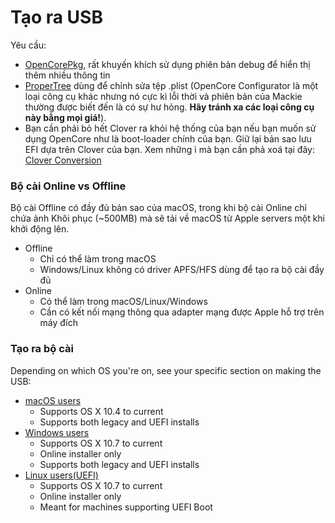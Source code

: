 # Tạo ra USB

Yêu cầu:

- [OpenCorePkg](https://github.com/acidanthera/OpenCorePkg/releases), rất khuyến
  khích sử dụng phiên bản debug để hiển thị thêm nhiều thông tin
- [ProperTree](https://github.com/corpnewt/ProperTree) dùng để chỉnh sửa tệp
  .plist (OpenCore Configurator là một loại công cụ khác nhưng nó cực kì lỗi
  thời và phiên bản của Mackie thường được biết đến là có sự hư hỏng. **Hãy
  tránh xa các loại công cụ này bằng mọi giá!**).
- Bạn cần phải bỏ hết Clover ra khỏi hệ thống của bạn nếu bạn muốn sử dụng
  OpenCore như là boot-loader chính của bạn. Giữ lại bản sao lưu EFI dựa trên
  Clover của bạn. Xem những ì mà bạn cần phả xoá tại đây:
  [Clover Conversion](https://github.com/dortania/OpenCore-Install-Guide/tree/master/clover-conversion)

### Bộ cài Online vs Offline

Bộ cài Offline có đầy đủ bản sao của macOS, trong khi bộ cài Online chỉ chứa ảnh
Khôi phục (~500MB) mà sẽ tải về macOS từ Apple servers một khi khởi động lên.

- Offline
  - Chỉ có thể làm trong macOS
  - Windows/Linux không có driver APFS/HFS dùng để tạo ra bộ cài đầy đủ
- Online
  - Có thể làm trong macOS/Linux/Windows
  - Cần có kết nối mạng thông qua adapter mạng được Apple hỗ trợ trên máy đích

### Tạo ra bộ cài

Depending on which OS you're on, see your specific section on making the USB:

- [macOS users](../installer-guide/mac-install.md)
  - Supports OS X 10.4 to current
  - Supports both legacy and UEFI installs
- [Windows users](../installer-guide/winblows-install.md)
  - Supports OS X 10.7 to current
  - Online installer only
  - Supports both legacy and UEFI installs
- [Linux users(UEFI)](../installer-guide/linux-install.md)
  - Supports OS X 10.7 to current
  - Online installer only
  - Meant for machines supporting UEFI Boot
